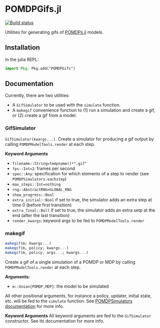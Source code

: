 # POMDPGifs.jl

[![Build status](https://github.com/JuliaPOMDP/POMDPGifs.jl/workflows/CI/badge.svg)](https://github.com/JuliaPOMDP/POMDPGifs.jl/actions)

Utilities for generating gifs of [POMDPs.jl](https://github.com/JuliaPOMDP/POMDPs.jl) models.

## Installation 

In the julia REPL:
```julia
import Pkg; Pkg.add("POMDPGifs")
```

## Documentation

Currently, there are two utilities:
- A `GifSimulator` to be used with the `simulate` function.
- A `makegif` convenience function to (1) run a simulation and create a gif, or (2) create a gif from a model.

### GifSimulator
`GifSimulator(kwargs...)`. Create a simulator for producing a gif output by calling `POMDPModelTools.render` at each step.

**Keyword Arguments**
- `filename::String=tempname()*".gif"`
- `fps::Int=2`: frames per second
- `spec::Any`: specification for which elements of a step to render (see `POMDPSimulators.eachstep`)
- `max_steps::Int=nothing`
- `rng::AbstractRNG=GLOBAL_RNG`
- `show_progress::Bool`
- `extra_initial::Bool` if set to true, the simulator adds an extra step at time 0 (before first transition)
- `extra_final::Boll` if set to true, the simulator adds an extra setp at the end (after the last transition)
- `render_kwargs`: keyword args to be fed to `POMDPModelTools.render`

### makegif

```julia
makegif(m; kwargs...)
makegif(m, policy; kwargs...)
makegif(m, policy, args...; kwargs...)
```
Create a gif of a single simulation of a POMDP or MDP by calling `POMDPModelTools.render` at each step.

**Arguments:**
- `m::Union{POMDP,MDP}`: the model to be simulated

All other positional arguments, for instance a policy, updater, initial state, etc. will be fed to the `simulate` function. See [POMDPSimulators documentation](https://juliapomdp.github.io/POMDPSimulators.jl/latest/) for more info.

**Keyword Arguments**
All keyword arguments are fed to the `GifSimulator` constructor. See its documentation for more info.

